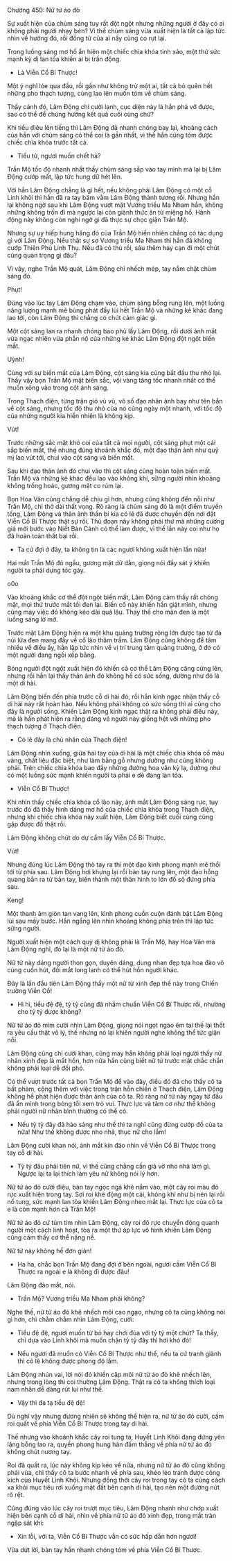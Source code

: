




Chương 450: Nữ tử áo đỏ


Sự xuất hiện của chùm sáng tuy rất đột ngột nhưng những người ở đây có ai không phải người nhạy bén? Vì thế chùm sáng vừa xuất hiện là tất cả lập tức nhìn về hướng đó, rồi đồng tử của ai nấy cùng co rụt lại.

Trong luồng sáng mơ hồ ẩn hiện một chiếc chìa khóa tinh xảo, một thứ sức mạnh kỳ dị lan tỏa khiến ai bị trấn động.

- Là Viễn Cổ Bí Thược!

Một ý nghĩ lóe qua đầu, rồi gần như không trừ một ai, tất cả bỏ quên hết những pho thạch tượng, cùng lao lên muốn tóm về chùm sáng.

Thấy cảnh đó, Lâm Động chỉ cười lạnh, cục diện này là hắn phá vỡ được, sao có thể để chúng hưởng kết quả cuối cùng chứ?

Khi tiểu điêu lên tiếng thì Lâm Động đã nhanh chóng bay lại, khoảng cách của hắn với chùm sáng có thể coi là gần nhất, vì thế hắn cũng tóm được chiếc chìa khóa trước tất cả.

- Tiểu tử, ngươi muốn chết hả?

Trần Mộ tốc độ nhanh nhất thấy chùm sáng sắp vào tay mình mà lại bị Lâm Động cướp mất, lập tức hung dữ hét lên.

Với hắn Lâm Động chẳng là gì hết, nếu không phải Lâm Động có một cỗ Linh khôi thì hắn đã ra tay băm vằm Lâm Động thành tương rồi. Nhưng hắn lại không ngờ sau khi Lâm Động vượt mặt Vương triều Ma Nham hắn, không những không trốn đi mà ngược lại còn giành thức ăn từ miệng hổ. Hành động này không còn nghi ngờ gì đã thực sự chọc giận Trần Mộ.

Nhưng sự uy hiếp hung hăng đó của Trần Mộ hiển nhiên chẳng có tác dụng gì với Lâm Động. Nếu thật sự sợ Vương triều Ma Nham thì hắn đã không cướp Thiên Phù Linh Thụ. Nếu đã có thù rồi, sâu thêm hay cạn đi một chút cũng quan trọng gì đâu?

Vì vậy, nghe Trần Mộ quát, Lâm Động chỉ nhếch mép, tay nắm chặt chùm sáng đó.

Phụt!

Đúng vào lúc tay Lâm Động chạm vào, chùm sáng bỗng rung lên, một luồng năng lượng mạnh mẽ bùng phát đẩy lùi hết Trần Mộ và những kẻ khác đang lao tới, còn Lâm Động thì chẳng có chút cảm giác gì.

Một cột sáng lan ra nhanh chóng bao phủ lấy Lâm Động, rồi dưới ánh mắt vừa ngạc nhiên vừa phẫn nộ của những kẻ khác Lâm Động đột ngột biến mất.

Uỳnh!

Cùng với sự biến mất của Lâm Động, cột sáng kia cũng bắt đầu thu nhỏ lại. Thấy vậy bọn Trần Mộ mặt biến sắc, vội vàng tăng tốc nhanh nhất có thể muốn xông vào trong cột ánh sáng.

Trong Thạch điện, từng trận gió vù vù, vô số đạo nhân ảnh bay như tên bắn về cột sáng, nhưng tốc độ thu nhỏ của nó cũng ngày một nhanh, với tốc độ của những người kia hiển nhiên là không kịp.

Vút!

Trước những sắc mặt khó coi của tất cả mọi người, cột sáng phụt một cái sắp biến mất, thế nhưng đúng khoảnh khắc đó, một đạo thân ảnh như quỷ mị lao vút tới, chui vào cột sáng và biến mất.

Sau khi đạo thân ảnh đó chui vào thì cột sáng cũng hoàn toàn biến mất. Trần Mộ và những kẻ khác đều lao vào không khí, sững người nhìn khoảng không trống hoác, gương mặt co rúm lại.

Bọn Hoa Vân cũng chẳng dễ chịu gì hơn, nhưng cũng không đến nỗi như Trần Mộ, chỉ thở dài thất vọng. Rõ ràng là chùm sáng đó là một điểm truyền tống, Lâm Động và thân ảnh thần bí kia có lẽ đã được chuyển đến nơi đặt Viễn Cổ Bí Thược thật sự rồi. Thủ đoạn này không phải thứ mà những cường giả mới bước vào Niết Bàn Cảnh có thể làm được, vì thế lần này coi như họ đã hoàn toàn thất bại rồi.

- Ta cứ đợi ở đây, ta không tin là các ngươi không xuất hiện lần nữa!

Hai mắt Trần Mộ đỏ ngầu, gương mặt dữ dằn, giọng nói đầy sát ý khiến người ta phải dựng tóc gáy.

o0o

Vào khoảng khắc cơ thể đột ngột biến mất, Lâm Động cảm thấy rất chóng mặt, mọi thứ trước mắt tối đen lại. Biến cố này khiến hắn giật mình, nhưng cũng may việc đó không kéo dài quá lâu. Thay thế cho màn đen là một luồng sáng lờ mờ.

Trước mặt Lâm Động hiện ra một khu quảng trường rộng lớn được tạo từ đá núi lửa đen mang đầy về cổ lão thâm trầm. Lâm Động cũng không để tâm nhiều về điều ấy, hắn lập tức nhìn về vị trí trung tâm quảng trường, ở đó có một người đang ngồi xếp bằng.

Bóng người đột ngột xuất hiện đó khiến cả cơ thể Lâm Động căng cứng lên, nhưng rồi hắn lại thấy thân ảnh đó không hề có sức sống, dường như đó là một di hài.

Lâm Động biến đến phía trước cỗ di hài đó, rồi hắn kinh ngạc nhận thấy cỗ di hài này rất hoàn hảo. Nếu không phải không có sức sống thì ai cũng cho đây là người sống. Khiến Lâm Động kinh ngạc thật ra không phải điều này, mà là hắn phát hiện ra rằng dáng vẻ người này giống hệt với những pho thạch tượng ở Thạch điện.

- Có lẽ đây là chủ nhân của Thạch điện!

Lâm Động nhìn xuống, giữa hai tay của di hài là một chiếc chìa khóa cổ màu vàng, chất liệu đặc biệt, như làm bằng gỗ nhưng dường như cũng không phải. Trên chiếc chìa khóa bao đầy những đường hoa văn kỳ lạ, dường như có một luồng sức mạnh khiến người ta phải e dè đang lan tỏa.

- Viễn Cổ Bí Thược!

Khi nhìn thấy chiếc chìa khóa cổ lão này, ánh mắt Lâm Động sáng rực, tuy trước đó đã thấy hình dáng mơ hồ của chiếc chìa khóa trong Thạch điện, nhưng khi chiếc chìa khóa này xuất hiện, Lâm Động biết cuối cùng cũng gặp được đồ thật rồi.

Lâm Động không chút do dự cầm lấy Viễn Cổ Bí Thược.

Vút!

Nhưng đúng lúc Lâm Động thò tay ra thì một đạo kình phong mạnh mẽ thổi tới từ phía sau. Lâm Động hơi khựng lại rồi bàn tay rung lên, một đạo hồng quang bắn ra từ bàn tay, biến thành một thân hình to lớn đồ sộ đứng phía sau.

Keng!

Một thanh âm giòn tan vang lên, kình phong cuồn cuộn đánh bật Lâm Động lùi sau mấy bước. Hắn ngẩng lên nhìn khoảng không phía trên thì lập tức sững người.

Người xuất hiện một cách quỷ dị không phải là Trần Mộ, hay Hoa Vân mà Lâm Động nghĩ, đó lại là một nữ tử áo đỏ.

Nữ tử này dáng người thon gọn, duyên dáng, dung nhan đẹp tựa hoa đào vô cùng cuốn hút, đôi mắt long lanh có thể hút hồn người khác.

Đây là lần đầu tiên Lâm Động thấy một nữ tử xinh đẹp thế này trong Chiến trường Viễn Cổ!

- Hì hì, tiểu đệ đệ, tỷ tỷ cũng đã nhắm chuẩn Viễn Cổ Bí Thược rồi, nhường cho tỷ tỷ được không?

Nữ tử áo đỏ mỉm cười nhìn Lâm Động, giọng nói ngọt ngào êm tai thế lại thốt ra yêu cầu thật vô lý, thế nhưng nó lại khiến người nghe không thể tức giận nổi.

Lâm Động cũng chỉ cười khan, cũng may hắn không phải loại người thấy nữ nhân xinh đẹp là mất hồn, hơn nữa hắn cũng biết nữ tử trước mặt chắc chắn không phải loại dễ đối phó.

Có thể vượt trước tất cả bọn Trần Mộ để vào đây, điều đó đã cho thấy cô ta bất phàm, cộng thêm với việc trong trận hỗn chiến ở Thạch điện, Lâm Động không hề phát hiện được thân ảnh của cô ta. Rõ ràng nữ tử này ngay từ đầu đã ẩn mình trong bóng tối xem trò vui. Thực lực và tâm cơ như thế không phải người nữ nhân bình thường có thể có.

- Nếu tỷ tỷ đây đã hào sảng như thế thì ta nghĩ cũng đừng cướp đồ của ta nữa! Như thế không được nho nhã, thục nữ cho lắm!

Lâm Động cười khan nói, ánh mắt kín đáo nhìn về Viễn Cổ Bí Thược trong tay cỗ di hài.

- Tỷ tỷ đâu phải tiên nữ, vì thế cũng chẳng cần giả vờ nho nhã làm gì. Ngược lại ta lại thích làm yêu nữ không nói lý hơn.

Nữ tử áo đỏ cười điệu, bàn tay ngọc ngà khẽ nắm vào, một cây roi màu đỏ rực xuất hiện trong tay. Sợi roi khẽ động một cái, không khí như bị nén lại rồi nổ tung, sức mạnh lan tỏa khiến Lâm Động nheo mắt lại. Thực lực của cô ta e là còn mạnh hơn cả Trần Mộ!

Nữ tử áo đỏ cứ tủm tỉm nhìn Lâm Động, cây roi đỏ rực chuyển động quanh người một cách linh hoạt, tỏa ra một thứ áp lực vô hình khiến Lâm Động cũng cảm thấy cơ thể nặng nề.

Nữ tử này không hề đơn giản!

- Ha ha, chắc bọn Trần Mộ đang đợi ở bên ngoài, ngươi cầm Viễn Cổ Bí Thược ra ngoài e là không đi được đâu!

Lâm Động đảo mắt, nói.

- Trần Mộ? Vương triều Ma Nham phải không?

Nghe thế, nữ tử áo đỏ khẽ nhếch môi cao ngạo, nhưng cô ta cũng không nói gì hơn, chỉ chằm chằm nhìn Lâm Động, cười:

- Tiểu đệ đệ, ngươi muốn từ bỏ hay chơi đùa với tỷ tỷ một chút? Ta thấy, chỉ dựa vào Linh khôi mà muốn chặn tỷ tỷ đây thì hơi khó đó!

- Nếu ngươi đã muốn có Viễn Cổ Bí Thược như thế, nếu ta cứ tranh giành thì có lẽ không được phong độ lắm.

Lâm Động nhún vai, lời nói đó khiến cặp môi nữ tử áo đỏ khẽ nhếch lên, nhưng trong lòng thì coi thường Lâm Động. Thật ra cô ta không thích loại nam nhân dễ dàng rút lui như thế.

- Vậy thì đa tạ tiểu đệ đệ!

Dù nghĩ vậy nhưng đương nhiên sẽ không thể hiện ra, nữ tử áo đỏ cười, cầm roi quất về phía Viễn Cổ Bí Thược trong tay di hài.

Thế nhưng vào khoảnh khắc cây roi tung ta, Huyết Linh Khôi đang đứng yên lặng bỗng lao ra, quyền phong hung hãn đấm thẳng về phía nữ tử áo đỏ không chút nương tay.

Roi đã quất ra, lúc này không kịp kéo về nữa, nhưng nữ tử áo đỏ cũng không phải vừa, chỉ thấy cô ta bước nhanh về phía sau, khéo léo tránh được công kích của Huyết Linh Khôi. Nhưng đồng thời cây roi trong tay cô ta cũng cách xa khỏi mục tiêu rơi xuống mặt đất bên cạnh di hài, tạo nên một đường nứt rõ rệt.

Cũng đúng vào lúc cây roi trượt mục tiêu, Lâm Động nhanh như chớp xuất hiện bên cạnh cỗ di hài, nhìn về phía nữ tử áo đỏ xinh đẹp, trong mắt tràn ngập sát khí:

- Xin lỗi, với ta, Viễn Cổ Bí Thược vẫn có sức hấp dẫn hơn ngươi!

Vừa dứt lời, bàn tay hắn nhanh chóng tóm về phía Viễn Cổ Bí Thược.




